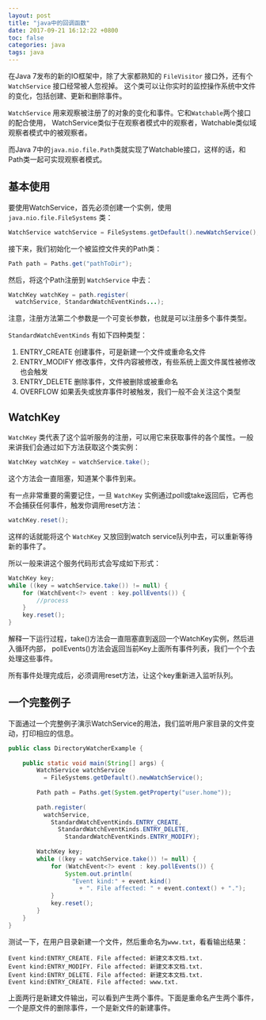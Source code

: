 ```yaml
---
layout: post
title: "java中的回调函数"
date: 2017-09-21 16:12:22 +0800
toc: false
categories: java
tags: java
---
```


在Java 7发布的新的IO框架中，除了大家都熟知的 `FileVisitor` 接口外，还有个 `WatchService` 接口经常被人忽视掉。
这个类可以让你实时的监控操作系统中文件的变化，包括创建、更新和删除事件。

`WatchService` 用来观察被注册了的对象的变化和事件。它和`Watchable`两个接口的配合使用，
WatchService类似于在观察者模式中的观察者，Watchable类似域观察者模式中的被观察者。

而Java 7中的`java.nio.file.Path`类就实现了Watchable接口，这样的话，和Path类一起可实现观察者模式。<!--more-->

## 基本使用

要使用WatchService，首先必须创建一个实例，使用 ` java.nio.file.FileSystems` 类：

``` java
WatchService watchService = FileSystems.getDefault().newWatchService();
```

接下来，我们初始化一个被监控文件夹的Path类：

``` java
Path path = Paths.get("pathToDir");
```

然后，将这个Path注册到 `WatchService` 中去：

``` java
WatchKey watchKey = path.register(
  watchService, StandardWatchEventKinds...);
```

注意，注册方法第二个参数是一个可变长参数，也就是可以注册多个事件类型。

`StandardWatchEventKinds` 有如下四种类型：

1. ENTRY_CREATE  创建事件，可是新建一个文件或重命名文件
1. ENTRY_MODIFY  修改事件，文件内容被修改，有些系统上面文件属性被修改也会触发
1. ENTRY_DELETE  删除事件，文件被删除或被重命名
1. OVERFLOW      如果丢失或放弃事件时被触发，我们一般不会关注这个类型

## WatchKey

`WatchKey` 类代表了这个监听服务的注册，可以用它来获取事件的各个属性。一般来讲我们会通过如下方法获取这个类实例：

``` java
WatchKey watchKey = watchService.take();
```

这个方法会一直阻塞，知道某个事件到来。

有一点非常重要的需要记住，一旦 `WatchKey` 实例通过poll或take返回后，它再也不会捕获任何事件，触发你调用reset方法：

``` java
watchKey.reset();
```

这样的话就能将这个 `WatchKey` 又放回到watch service队列中去，可以重新等待新的事件了。

所以一般来讲这个服务代码形式会写成如下形式：

``` java
WatchKey key;
while ((key = watchService.take()) != null) {
    for (WatchEvent<?> event : key.pollEvents()) {
        //process
    }
    key.reset();
}
```

解释一下运行过程，take()方法会一直阻塞直到返回一个WatchKey实例，然后进入循环内部，
pollEvents()方法会返回当前Key上面所有事件列表，我们一个个去处理这些事件。

所有事件处理完成后，必须调用reset方法，让这个key重新进入监听队列。

## 一个完整例子

下面通过一个完整例子演示WatchService的用法，我们监听用户家目录的文件变动，打印相应的信息。

``` java
public class DirectoryWatcherExample {
 
    public static void main(String[] args) {
        WatchService watchService
          = FileSystems.getDefault().newWatchService();
 
        Path path = Paths.get(System.getProperty("user.home"));
 
        path.register(
          watchService, 
            StandardWatchEventKinds.ENTRY_CREATE, 
              StandardWatchEventKinds.ENTRY_DELETE, 
                StandardWatchEventKinds.ENTRY_MODIFY);
 
        WatchKey key;
        while ((key = watchService.take()) != null) {
            for (WatchEvent<?> event : key.pollEvents()) {
                System.out.println(
                  "Event kind:" + event.kind() 
                    + ". File affected: " + event.context() + ".");
            }
            key.reset();
        }
    }
}
```

测试一下，在用户目录新建一个文件，然后重命名为`www.txt`，看看输出结果：

```
Event kind:ENTRY_CREATE. File affected: 新建文本文档.txt.
Event kind:ENTRY_MODIFY. File affected: 新建文本文档.txt.
Event kind:ENTRY_DELETE. File affected: 新建文本文档.txt.
Event kind:ENTRY_CREATE. File affected: www.txt.
```

上面两行是新建文件输出，可以看到产生两个事件。下面是重命名产生两个事件，一个是原文件的删除事件，一个是新文件的新建事件。
